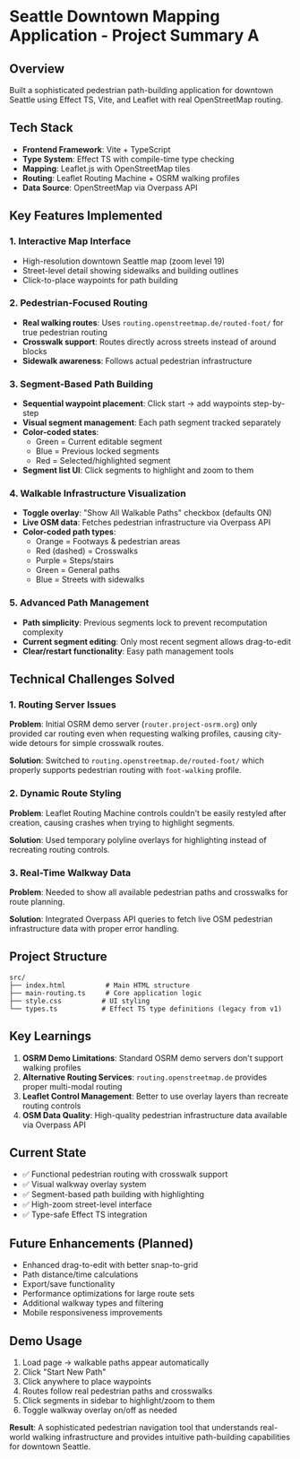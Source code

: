 # Seattle Downtown Mapping Application - Project Summary A

## Overview
Built a sophisticated pedestrian path-building application for downtown Seattle using Effect TS, Vite, and Leaflet with real OpenStreetMap routing.

## Tech Stack
- **Frontend Framework**: Vite + TypeScript
- **Type System**: Effect TS with compile-time type checking
- **Mapping**: Leaflet.js with OpenStreetMap tiles
- **Routing**: Leaflet Routing Machine + OSRM walking profiles
- **Data Source**: OpenStreetMap via Overpass API

## Key Features Implemented

### 1. Interactive Map Interface
- High-resolution downtown Seattle map (zoom level 19)
- Street-level detail showing sidewalks and building outlines
- Click-to-place waypoints for path building

### 2. Pedestrian-Focused Routing
- **Real walking routes**: Uses `routing.openstreetmap.de/routed-foot/` for true pedestrian routing
- **Crosswalk support**: Routes directly across streets instead of around blocks
- **Sidewalk awareness**: Follows actual pedestrian infrastructure

### 3. Segment-Based Path Building
- **Sequential waypoint placement**: Click start → add waypoints step-by-step
- **Visual segment management**: Each path segment tracked separately
- **Color-coded states**:
  - Green = Current editable segment
  - Blue = Previous locked segments
  - Red = Selected/highlighted segment
- **Segment list UI**: Click segments to highlight and zoom to them

### 4. Walkable Infrastructure Visualization
- **Toggle overlay**: "Show All Walkable Paths" checkbox (defaults ON)
- **Live OSM data**: Fetches pedestrian infrastructure via Overpass API
- **Color-coded path types**:
  - Orange = Footways & pedestrian areas
  - Red (dashed) = Crosswalks
  - Purple = Steps/stairs
  - Green = General paths
  - Blue = Streets with sidewalks

### 5. Advanced Path Management
- **Path simplicity**: Previous segments lock to prevent recomputation complexity
- **Current segment editing**: Only most recent segment allows drag-to-edit
- **Clear/restart functionality**: Easy path management tools

## Technical Challenges Solved

### 1. Routing Server Issues
**Problem**: Initial OSRM demo server (`router.project-osrm.org`) only provided car routing even when requesting walking profiles, causing city-wide detours for simple crosswalk routes.

**Solution**: Switched to `routing.openstreetmap.de/routed-foot/` which properly supports pedestrian routing with `foot-walking` profile.

### 2. Dynamic Route Styling
**Problem**: Leaflet Routing Machine controls couldn't be easily restyled after creation, causing crashes when trying to highlight segments.

**Solution**: Used temporary polyline overlays for highlighting instead of recreating routing controls.

### 3. Real-Time Walkway Data
**Problem**: Needed to show all available pedestrian paths and crosswalks for route planning.

**Solution**: Integrated Overpass API queries to fetch live OSM pedestrian infrastructure data with proper error handling.

## Project Structure
```
src/
├── index.html          # Main HTML structure
├── main-routing.ts     # Core application logic
├── style.css          # UI styling
└── types.ts           # Effect TS type definitions (legacy from v1)
```

## Key Learnings
1. **OSRM Demo Limitations**: Standard OSRM demo servers don't support walking profiles
2. **Alternative Routing Services**: `routing.openstreetmap.de` provides proper multi-modal routing
3. **Leaflet Control Management**: Better to use overlay layers than recreate routing controls
4. **OSM Data Quality**: High-quality pedestrian infrastructure data available via Overpass API

## Current State
- ✅ Functional pedestrian routing with crosswalk support
- ✅ Visual walkway overlay system
- ✅ Segment-based path building with highlighting
- ✅ High-zoom street-level interface
- ✅ Type-safe Effect TS integration

## Future Enhancements (Planned)
- Enhanced drag-to-edit with better snap-to-grid
- Path distance/time calculations
- Export/save functionality
- Performance optimizations for large route sets
- Additional walkway types and filtering
- Mobile responsiveness improvements

## Demo Usage
1. Load page → walkable paths appear automatically
2. Click "Start New Path" 
3. Click anywhere to place waypoints
4. Routes follow real pedestrian paths and crosswalks
5. Click segments in sidebar to highlight/zoom to them
6. Toggle walkway overlay on/off as needed

**Result**: A sophisticated pedestrian navigation tool that understands real-world walking infrastructure and provides intuitive path-building capabilities for downtown Seattle.
